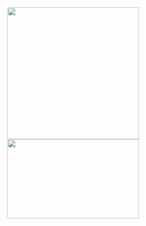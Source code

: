 <div>
  <a href="https://github.com/iAmancio">
  <img height="300em" width="300px" src="https://github-readme-stats.vercel.app/api/top-langs/?username=iAmancio&layout=compact&langs_count=7&theme=dracula"/>
  <img height="180em" width="300px" src="https://github-readme-stats.vercel.app/api?username=iAmancio&show_icons=true&theme=dracula&include_all_commits=true&count_private=true"/>
</div>
